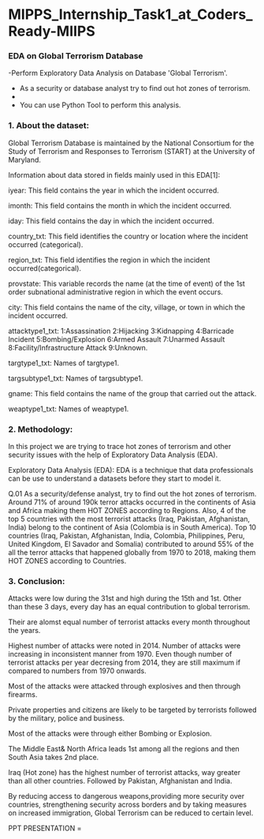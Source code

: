# MIPPS_Internship_Task1_at_Coders_Ready-MIIPS
### EDA on Global Terrorism Database 


-Perform Exploratory Data Analysis on Database 'Global Terrorism'.

- As a security or database analyst try to find out hot zones of terrorism.
- 
- You can use Python Tool to perform this analysis.

### 1. About the dataset:

Global Terrorism Database is maintained by the National Consortium for the Study of Terrorism and Responses to Terrorism (START) at the University of Maryland.

Information about data stored in fields mainly used in this EDA[1]:

iyear: This field contains the year in which the incident occurred.

imonth: This field contains the month in which the incident occurred.

iday: This field contains the day in which the incident occurred.

country_txt: This field identifies the country or location where the incident occurred (categorical).

region_txt: This field identifies the region in which the incident occurred(categorical).

provstate: This variable records the name (at the time of event) of the 1st order subnational administrative region in which the event occurs.

city: This field contains the name of the city, village, or town in which the incident occurred.

attacktype1_txt: 1:Assassination 2:Hijacking 3:Kidnapping 4:Barricade Incident 5:Bombing/Explosion 6:Armed Assault 7:Unarmed Assault 8:Facility/Infrastructure Attack 9:Unknown.

targtype1_txt: Names of targtype1.

targsubtype1_txt: Names of targsubtype1.

gname: This field contains the name of the group that carried out the attack.

weaptype1_txt: Names of weaptype1.

### 2. Methodology:

In this project we are trying to trace hot zones of terrorism and other security issues with the help of Exploratory Data Analysis (EDA).

Exploratory Data Analysis (EDA): EDA is a technique that data professionals can be use to understand a datasets before they start to model it.

Q.01 As a security/defense analyst, try to find out the hot zones of terrorism.
Around 71% of around 190k terror attacks occurred in the continents of Asia and Africa making them HOT ZONES according to Regions.
Also, 4 of the top 5 countries with the most terrorist attacks (Iraq, Pakistan, Afghanistan, India) belong to the continent of Asia (Colombia is in South America). Top 10 countries (Iraq, Pakistan, Afghanistan, India, Colombia, Philippines, Peru, United Kingdom, El Savador and Somalia) contributed to around 55% of the all the terror attacks that happened globally from 1970 to 2018, making them HOT ZONES according to Countries.


### 3. Conclusion:
Attacks were low during the 31st and high during the 15th and 1st. Other than these 3 days, every day has an equal contribution to global terrorism.



Their are alomst equal number of terrorist attacks every month throughout the years.



Highest number of attacks were noted in 2014. Number of attacks were increasing in inconsistent manner from 1970. Even though number of terrorist attacks per year decresing from 2014, they are still maximum if compared to numbers from 1970 onwards.


Most of the attacks were attacked through explosives and then through firearms.


Private properties and citizens are likely to be targeted by terrorists followed by the military, police and business.


Most of the attacks were through either Bombing or Explosion.



The Middle East& North Africa leads 1st among all the regions and then South Asia takes 2nd place.



Iraq (Hot zone) has the highest number of terrorist attacks, way greater than all other countries. Followed by Pakistan, Afghanistan and India.



By reducing access to dangerous weapons,providing more security over countries, strengthening security across borders and by taking measures on increased immigration, Global Terrorism can be reduced to certain level.


PPT PRESENTATION = 

